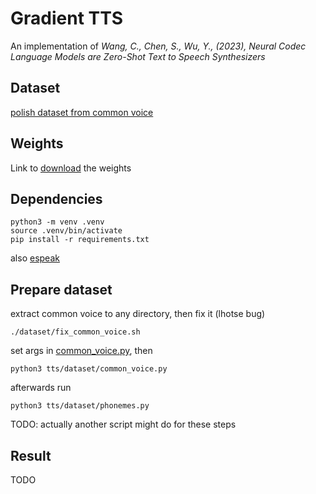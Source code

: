 # Gradient TTS
An implementation of *Wang, C., Chen, S., Wu, Y., (2023), Neural Codec Language Models are Zero-Shot Text to Speech Synthesizers*

## Dataset
[polish dataset from common voice](https://commonvoice.mozilla.org/pl/datasets)
## Weights
Link to [download](TODO) the weights
## Dependencies
```
python3 -m venv .venv
source .venv/bin/activate
pip install -r requirements.txt
```
also [espeak](https://aur.archlinux.org/packages/espeak)

## Prepare dataset
extract common voice to any directory, then fix it (lhotse bug)
```
./dataset/fix_common_voice.sh
```
set args in [common_voice.py](tts/dataset/common_voice.py), then
```
python3 tts/dataset/common_voice.py
```
afterwards run
```
python3 tts/dataset/phonemes.py
```
TODO: actually another script might do for these steps

## Result
TODO
